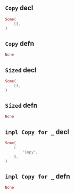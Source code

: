 ## `Copy` decl

```rust
Some(
    [],
)
```

## `Copy` defn

```rust
None
```

## `Sized` decl

```rust
Some(
    [],
)
```

## `Sized` defn

```rust
None
```

## `impl Copy for _` decl

```rust
Some(
    [
        "Copy",
    ],
)
```

## `impl Copy for _` defn

```rust
None
```
